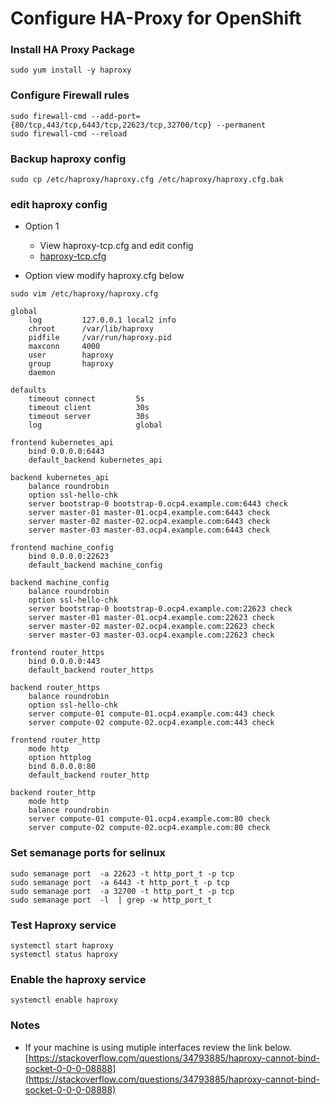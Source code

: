 # Configure HA-Proxy for OpenShift

### Install HA Proxy Package
```
sudo yum install -y haproxy
```


### Configure Firewall rules
```
sudo firewall-cmd --add-port={80/tcp,443/tcp,6443/tcp,22623/tcp,32700/tcp} --permanent
sudo firewall-cmd --reload
```

### Backup haproxy config
```
sudo cp /etc/haproxy/haproxy.cfg /etc/haproxy/haproxy.cfg.bak
```

### edit haproxy config
* Option 1
  * View haproxy-tcp.cfg and edit config
  * [haproxy-tcp.cfg](haproxy-tcp.cfg)

* Option view modify haproxy.cfg below
```
sudo vim /etc/haproxy/haproxy.cfg

global
    log         127.0.0.1 local2 info
    chroot      /var/lib/haproxy
    pidfile     /var/run/haproxy.pid
    maxconn     4000
    user        haproxy
    group       haproxy
    daemon

defaults
    timeout connect         5s
    timeout client          30s
    timeout server          30s
    log                     global

frontend kubernetes_api
    bind 0.0.0.0:6443
    default_backend kubernetes_api

backend kubernetes_api
    balance roundrobin
    option ssl-hello-chk
    server bootstrap-0 bootstrap-0.ocp4.example.com:6443 check
    server master-01 master-01.ocp4.example.com:6443 check
    server master-02 master-02.ocp4.example.com:6443 check
    server master-03 master-03.ocp4.example.com:6443 check

frontend machine_config
    bind 0.0.0.0:22623
    default_backend machine_config

backend machine_config
    balance roundrobin
    option ssl-hello-chk
    server bootstrap-0 bootstrap-0.ocp4.example.com:22623 check
    server master-01 master-01.ocp4.example.com:22623 check
    server master-02 master-02.ocp4.example.com:22623 check
    server master-03 master-03.ocp4.example.com:22623 check

frontend router_https
    bind 0.0.0.0:443
    default_backend router_https

backend router_https
    balance roundrobin
    option ssl-hello-chk
    server compute-01 compute-01.ocp4.example.com:443 check
    server compute-02 compute-02.ocp4.example.com:443 check
    
frontend router_http
    mode http
    option httplog
    bind 0.0.0.0:80
    default_backend router_http

backend router_http
    mode http
    balance roundrobin
    server compute-01 compute-01.ocp4.example.com:80 check
    server compute-02 compute-02.ocp4.example.com:80 check
```

### Set semanage ports for selinux
```
sudo semanage port  -a 22623 -t http_port_t -p tcp
sudo semanage port  -a 6443 -t http_port_t -p tcp
sudo semanage port  -a 32700 -t http_port_t -p tcp
sudo semanage port  -l  | grep -w http_port_t
```

### Test Haproxy service
```
systemctl start haproxy
systemctl status haproxy
```

### Enable the haproxy service
```
systemctl enable haproxy
```

### Notes
* If your machine is using mutiple interfaces review the link below. 
[https://stackoverflow.com/questions/34793885/haproxy-cannot-bind-socket-0-0-0-08888](https://stackoverflow.com/questions/34793885/haproxy-cannot-bind-socket-0-0-0-08888)